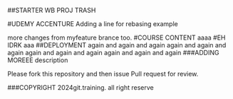 ##STARTER WB PROJ TRASH

#UDEMY ACCENTURE
Adding a line for rebasing example

more changes from myfeature brance too.
#COURSE CONTENT
aaaa
#EH IDRK
aaa
##DEPLOYMENT
again and again and again again and again and again again and again and again again and again and again 
###ADDING MOREEE
description



Please fork this repository and then issue Pull request for review.

###COPYRIGHT 
2024git.training. all right reserve